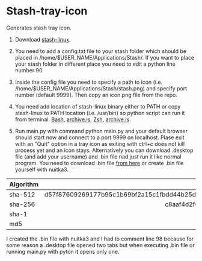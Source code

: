 # Stash-tray-icon

Generates stash tray icon.

1. Download [stash-linux](https://github.com/stashapp/stash/releases). 

2. You need to add a config.txt file to your stash folder which should be placed in /home/$USER_NAME/Applications/Stash/. If you want to place your stash folder in different place you need to edit a python line number 90.

3. Inside the config file you need to specify a path to icon (i.e. /home/$USER_NAME/Applications/Stash/stash.png) and specify port number (default 9999). Then copy an icon.png file from the repo.

4. You need add location of stash-linux binary either to PATH or copy stash-linux to PATH location (i.e. /usr/bin) so python script can run it from terminal.
[Bash](https://phoenixnap.com/kb/linux-add-to-path),
[archive.is](https://archive.is/brU9G),
[Zsh](https://stackoverflow.com/questions/11530090/adding-a-new-entry-to-the-path-variable-in-zsh),
[archive.is](https://archive.ph/quobn).

5. Run main.py with command python main.py and your default browser should start now and connect to a port 9999 on localhost. Plase exit with an "Quit" option in a tray icon as exiting with ctrl+c does not kill process yet and an icon stays. Alternatively you can download .desktop file (and add your username) and .bin file nad just run it like normal program. You need to download .bin file [from here](https://github.com/Giger22/Stash-tray-icon-Linux/releases/tag/0.1) or create .bin file yourself with nuitka3.

| Algorithm        | Hash           |
| ------------- |:-------------:|
| sha-512| d57f87609269177b95c1b69bf2a15c1fbdd44b25de9e069a0e10adeba3d3532bca51f4b7423a97d7b078ea540bd5eca0d0fe959638440279ef22719e10d095fd|
| sha-256| c8aaf4d2f68c43766162f020ce0be2f184428a9eae3f5b919103740f903f1441|
| sha-1| ca8e49712bae29e22c391c7215b95b2a6971bb81|
| md5| ce1694a89b54ec70b2c3fb3fe247fcbb|

I created the .bin file with nuitka3 and I had to comment line 98 because for some reason a .desktop file opened two tabs but when executing .bin file or running main.py with pyton it opens only one.
